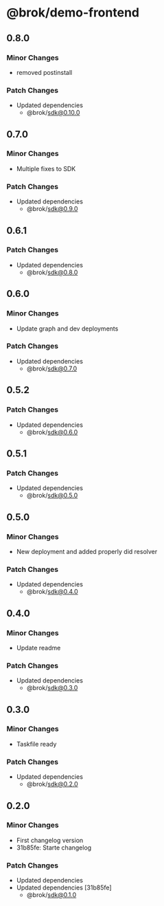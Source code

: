 # @brok/demo-frontend

## 0.8.0

### Minor Changes

- removed postinstall

### Patch Changes

- Updated dependencies
  - @brok/sdk@0.10.0

## 0.7.0

### Minor Changes

- Multiple fixes to SDK

### Patch Changes

- Updated dependencies
  - @brok/sdk@0.9.0

## 0.6.1

### Patch Changes

- Updated dependencies
  - @brok/sdk@0.8.0

## 0.6.0

### Minor Changes

- Update graph and dev deployments

### Patch Changes

- Updated dependencies
  - @brok/sdk@0.7.0

## 0.5.2

### Patch Changes

- Updated dependencies
  - @brok/sdk@0.6.0

## 0.5.1

### Patch Changes

- Updated dependencies
  - @brok/sdk@0.5.0

## 0.5.0

### Minor Changes

- New deployment and added properly did resolver

### Patch Changes

- Updated dependencies
  - @brok/sdk@0.4.0

## 0.4.0

### Minor Changes

- Update readme

### Patch Changes

- Updated dependencies
  - @brok/sdk@0.3.0

## 0.3.0

### Minor Changes

- Taskfile ready

### Patch Changes

- Updated dependencies
  - @brok/sdk@0.2.0

## 0.2.0

### Minor Changes

- First changelog version
- 31b85fe: Starte changelog

### Patch Changes

- Updated dependencies
- Updated dependencies [31b85fe]
  - @brok/sdk@0.1.0

